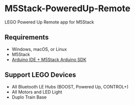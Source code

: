 # M5Stack-PoweredUp-Remote
LEGO Powered Up Remote app for M5Stack

## Requirements
- Windows, macOS, or Linux
- M5Stack
- [Arduino IDE + M5Stack Arduino SDK](https://github.com/m5stack/M5Stack)

## Support LEGO Devices
- All Bluetooth LE Hubs (BOOST, Powered Up, CONTROL+)
- All Motors and LED Light
- Duplo Train Base
